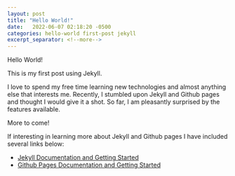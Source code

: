 ```yaml
---
layout: post
title: "Hello World!"
date:   2022-06-07 02:18:20 -0500
categories: hello-world first-post jekyll
excerpt_separator: <!--more-->
---
```

Hello World!

This is my first post using Jekyll.

<!--more-->

I love to spend my free time learning new technologies and almost anything else that interests me. Recently, I stumbled upon Jekyll and Github pages and thought I would give it a shot. So far, I am pleasantly surprised by the features available.

More to come!

If interesting in learning more about Jekyll and Github pages I have included several links below:
- [Jekyll Documentation and Getting Started][Jekyll-doc]
- [Github Pages Documentation and Getting Started][Github-pg]

[Jekyll-doc]: https://jekyllrb.com/
[Github-pg]: https://docs.github.com/en/pages